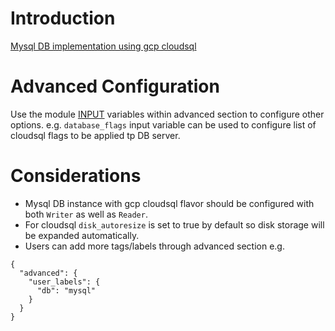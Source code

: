 # Introduction

[Mysql DB implementation using gcp cloudsql](https://cloud.google.com/sql/)

# Advanced Configuration

Use the module [INPUT](https://github.com/terraform-google-modules/terraform-google-sql-db/tree/v13.0.1/modules/mysql) variables within advanced section to configure other options. e.g. `database_flags` input variable can be used to configure list of cloudsql flags to be applied tp DB server.

# Considerations

- Mysql DB instance with gcp cloudsql flavor should be configured with both `Writer` as well as `Reader`.
- For cloudsql `disk_autoresize` is set to true by default so disk storage will be expanded automatically. 
- Users can add more tags/labels through advanced section e.g.
```
{
  "advanced": {
    "user_labels": {
      "db": "mysql"
    }
  }
}
```